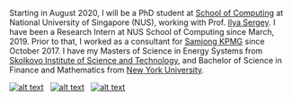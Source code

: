 

Starting in August 2020, I will be a PhD student at [School of Computing](https://www.comp.nus.edu.sg/) at National University of Singapore (NUS), working with Prof. [Ilya Sergey](https://ilyasergey.net/). I have been a Research Intern at NUS School of Computing since March, 2019. Prior to that, I worked as a consultant for [Samjong KPMG](https://home.kpmg/kr/en/home/about/overview.html) since October 2017. I have my Masters of Science in Energy Systems from [Skolkovo Institute of Science and Technology](https://www.skoltech.ru/en/), and Bachelor of Science in Finance and Mathematics from [New York University](https://www.nyu.edu/).


[![alt text][1.1]][1] &nbsp; [![alt text][1.2]][2] &nbsp; [![alt text][1.3]][3]

<br />

[1.1]: https://img.icons8.com/material-outlined/30/000000/send.png

[1.2]: https://img.icons8.com/ios-glyphs/30/000000/twitter.png
[1.3]: https://img.icons8.com/ios-filled/30/000000/github.png

[1]: mailto:yunjeong.lee@acm.org
[2]: http://www.twitter.com/lyunjeong
[3]: https://github.com/yunjeong-lee
